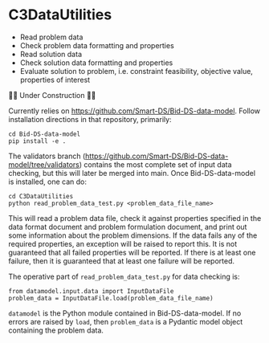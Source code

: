 # C3DataUtilities

* Read problem data
* Check problem data formatting and properties
* Read solution data
* Check solution data formatting and properties
* Evaluate solution to problem, i.e. constraint feasibility, objective value, properties of interest

🚧🚧 Under Construction 🚧🚧

Currently relies on https://github.com/Smart-DS/Bid-DS-data-model. Follow installation directions in that repository, primarily:

```
cd Bid-DS-data-model
pip install -e .
```

The validators branch (https://github.com/Smart-DS/Bid-DS-data-model/tree/validators) contains the most complete set of input data checking, but this will later be merged into main. Once Bid-DS-data-model is installed, one can do:

```
cd C3DataUtilities
python read_problem_data_test.py <problem_data_file_name>
```

This will read a problem data file, check it against properties specified in the data format document and problem formulation document, and print out some information about the problem dimensions. If the data fails any of the required properties, an exception will be raised to report this. It is not guaranteed that all failed properties will be reported. If there is at least one failure, then it is guaranteed that at least one failure will be reported.

The operative part of ```read_problem_data_test.py``` for data checking is:

```
from datamodel.input.data import InputDataFile
problem_data = InputDataFile.load(problem_data_file_name)
```

```datamodel``` is the Python module contained in Bid-DS-data-model. If no errors are raised by ```load```, then ```problem_data``` is a Pydantic model object containing the problem data.

